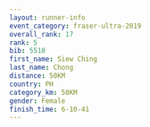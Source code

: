 ```yaml
---
layout: runner-info 
event_category: fraser-ultra-2019 
overall_rank: 17
rank: 5
bib: 5510
first_name: Siew Ching
last_name: Chong
distance: 50KM
country: PH
category_km: 50KM
gender: Female
finish_time: 6-10-41
---
```

